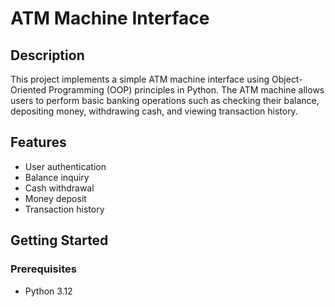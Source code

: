 # ATM Machine Interface

## Description

This project implements a simple ATM machine interface using Object-Oriented Programming (OOP) principles in Python. The ATM machine allows users to perform basic banking operations such as checking their balance, depositing money, withdrawing cash, and viewing transaction history.

## Features

- User authentication
- Balance inquiry
- Cash withdrawal
- Money deposit
- Transaction history

## Getting Started

### Prerequisites

- Python 3.12

